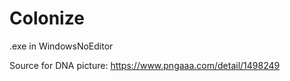 # Colonize


.exe in WindowsNoEditor




Source for DNA picture: https://www.pngaaa.com/detail/1498249
